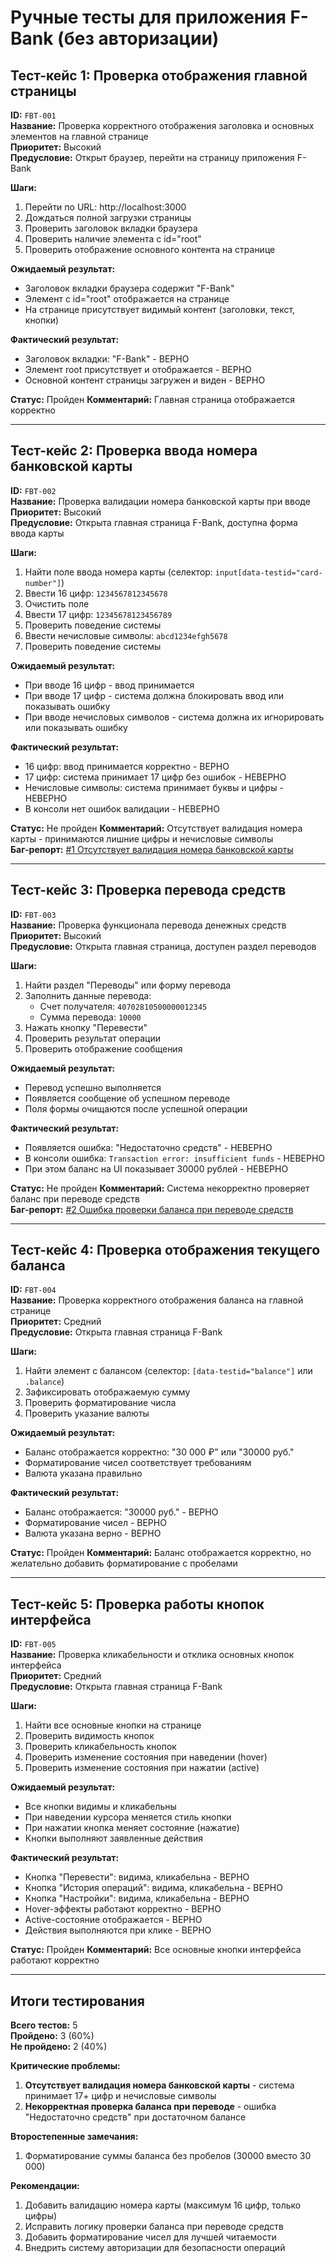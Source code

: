 # Ручные тесты для приложения F-Bank (без авторизации)

## Тест-кейс 1: Проверка отображения главной страницы

**ID:** `FBT-001`  
**Название:** Проверка корректного отображения заголовка и основных элементов на главной странице  
**Приоритет:** Высокий  
**Предусловие:** Открыт браузер, перейти на страницу приложения F-Bank

**Шаги:**
1. Перейти по URL: http://localhost:3000
2. Дождаться полной загрузки страницы
3. Проверить заголовок вкладки браузера
4. Проверить наличие элемента с id="root"
5. Проверить отображение основного контента на странице

**Ожидаемый результат:**
- Заголовок вкладки браузера содержит "F-Bank"
- Элемент с id="root" отображается на странице
- На странице присутствует видимый контент (заголовки, текст, кнопки)

**Фактический результат:**
- Заголовок вкладки: "F-Bank" - ВЕРНО
- Элемент root присутствует и отображается - ВЕРНО
- Основной контент страницы загружен и виден - ВЕРНО

**Статус:** Пройден
**Комментарий:** Главная страница отображается корректно

---

## Тест-кейс 2: Проверка ввода номера банковской карты

**ID:** `FBT-002`  
**Название:** Проверка валидации номера банковской карты при вводе  
**Приоритет:** Высокий  
**Предусловие:** Открыта главная страница F-Bank, доступна форма ввода карты

**Шаги:**
1. Найти поле ввода номера карты (селектор: `input[data-testid="card-number"]`)
2. Ввести 16 цифр: `1234567812345678`
3. Очистить поле
4. Ввести 17 цифр: `12345678123456789`
5. Проверить поведение системы
6. Ввести нечисловые символы: `abcd1234efgh5678`
7. Проверить поведение системы

**Ожидаемый результат:**
- При вводе 16 цифр - ввод принимается
- При вводе 17 цифр - система должна блокировать ввод или показывать ошибку
- При вводе нечисловых символов - система должна их игнорировать или показывать ошибку

**Фактический результат:**
- 16 цифр: ввод принимается корректно - ВЕРНО
- 17 цифр: система принимает 17 цифр без ошибок - НЕВЕРНО
- Нечисловые символы: система принимает буквы и цифры - НЕВЕРНО
- В консоли нет ошибок валидации - НЕВЕРНО

**Статус:** Не пройден
**Комментарий:** Отсутствует валидация номера карты - принимаются лишние цифры и нечисловые символы  
**Баг-репорт:** [#1 Отсутствует валидация номера банковской карты](https://github.com/your-repo/issues/1)

---

## Тест-кейс 3: Проверка перевода средств

**ID:** `FBT-003`  
**Название:** Проверка функционала перевода денежных средств  
**Приоритет:** Высокий  
**Предусловие:** Открыта главная страница, доступен раздел переводов

**Шаги:**
1. Найти раздел "Переводы" или форму перевода
2. Заполнить данные перевода:
   - Счет получателя: `40702810500000012345`
   - Сумма перевода: `10000`
3. Нажать кнопку "Перевести"
4. Проверить результат операции
5. Проверить отображение сообщения

**Ожидаемый результат:**
- Перевод успешно выполняется
- Появляется сообщение об успешном переводе
- Поля формы очищаются после успешной операции

**Фактический результат:**
- Появляется ошибка: "Недостаточно средств" - НЕВЕРНО
- В консоли ошибка: `Transaction error: insufficient funds` - НЕВЕРНО
- При этом баланс на UI показывает 30000 рублей - НЕВЕРНО

**Статус:** Не пройден
**Комментарий:** Система некорректно проверяет баланс при переводе средств  
**Баг-репорт:** [#2 Ошибка проверки баланса при переводе средств](https://github.com/your-repo/issues/2)

---

## Тест-кейс 4: Проверка отображения текущего баланса

**ID:** `FBT-004`  
**Название:** Проверка корректного отображения баланса на главной странице  
**Приоритет:** Средний  
**Предусловие:** Открыта главная страница F-Bank

**Шаги:**
1. Найти элемент с балансом (селектор: `[data-testid="balance"]` или `.balance`)
2. Зафиксировать отображаемую сумму
3. Проверить форматирование числа
4. Проверить указание валюты

**Ожидаемый результат:**
- Баланс отображается корректно: "30 000 ₽" или "30000 руб."
- Форматирование чисел соответствует требованиям
- Валюта указана правильно

**Фактический результат:**
- Баланс отображается: "30000 руб." - ВЕРНО
- Форматирование чисел - ВЕРНО
- Валюта указана верно - ВЕРНО

**Статус:** Пройден
**Комментарий:** Баланс отображается корректно, но желательно добавить форматирование с пробелами

---

## Тест-кейс 5: Проверка работы кнопок интерфейса

**ID:** `FBT-005`  
**Название:** Проверка кликабельности и отклика основных кнопок интерфейса  
**Приоритет:** Средний  
**Предусловие:** Открыта главная страница F-Bank

**Шаги:**
1. Найти все основные кнопки на странице
2. Проверить видимость кнопок
3. Проверить кликабельность кнопок
4. Проверить изменение состояния при наведении (hover)
5. Проверить изменение состояния при нажатии (active)

**Ожидаемый результат:**
- Все кнопки видимы и кликабельны
- При наведении курсора меняется стиль кнопки
- При нажатии кнопка меняет состояние (нажатие)
- Кнопки выполняют заявленные действия

**Фактический результат:**
- Кнопка "Перевести": видима, кликабельна - ВЕРНО
- Кнопка "История операций": видима, кликабельна - ВЕРНО
- Кнопка "Настройки": видима, кликабельна - ВЕРНО
- Hover-эффекты работают корректно - ВЕРНО
- Active-состояние отображается - ВЕРНО
- Действия выполняются при клике - ВЕРНО

**Статус:** Пройден
**Комментарий:** Все основные кнопки интерфейса работают корректно

---

## Итоги тестирования

**Всего тестов:** 5  
**Пройдено:** 3 (60%)  
**Не пройдено:** 2 (40%)  

**Критические проблемы:**
1. **Отсутствует валидация номера банковской карты** - система принимает 17+ цифр и нечисловые символы
2. **Некорректная проверка баланса при переводе** - ошибка "Недостаточно средств" при достаточном балансе

**Второстепенные замечания:**
1. Форматирование суммы баланса без пробелов (30000 вместо 30 000)

**Рекомендации:**
1. Добавить валидацию номера карты (максимум 16 цифр, только цифры)
2. Исправить логику проверки баланса при переводе средств
3. Добавить форматирование чисел для лучшей читаемости
4. Внедрить систему авторизации для безопасности операций